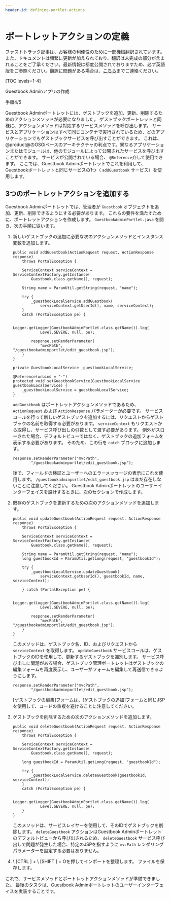 ```yaml
---
header-id: defining-portlet-actions
---
```


# ポートレットアクションの定義

<p class="alert alert-info"><span class="wysiwyg-color-blue120">ファストトラック記事は、お客様の利便性のために一部機械翻訳されています。また、ドキュメントは頻繁に更新が加えられており、翻訳は未完成の部分が含まれることをご了承ください。最新情報は都度公開されておりますため、必ず英語版をご参照ください。翻訳に問題がある場合は、<a href="mailto:support-content-jp@liferay.com">こちら</a>までご連絡ください。</span></p>

[TOC levels=1-4]

<div class="learn-path-step row">
    <p id="stepTitle">Guestbook Adminアプリの作成</p><p>手順4/5</p>
</div>

Guestbook Adminポートレットには、ゲストブックを追加、更新、削除するためのアクションメソッドが必要になりました。 ゲストブックポートレットと同様に、アクションメソッドは対応するサービスメソッドを呼び出します。 サービスとアプリケーションはすべて同じコンテナで実行されているため、どのアプリケーションでもゲストブックサービスを呼び出すことができます。 これは、@product@のOSGiベースのアーキテクチャの利点です。異なるアプリケーションまたはモジュールは、他のモジュールによって公開されたサービスを呼び出すことができます。 サービスが公開されている場合、 `@Reference`介して使用できます。 ここでは、Guestbook Adminポートレットでこれを利用して、Guestbookポートレットと同じサービスの1つ（ `addGuestbook` サービス）を使用します。

## 3つのポートレットアクションを追加する

Guestbook Adminポートレットでは、管理者が `Guestbook` オブジェクトを追加、更新、削除できるようにする必要があります。 これらの要件を満たすために、ポートレットアクションを作成します。 `GuestbookAdminPortlet.java` を開き、次の手順に従います。

1.  新しいゲストブックの追加に必要な次のアクションメソッドとインスタンス変数を追加します。
   
        public void addGuestbook(ActionRequest request, ActionResponse response)
            throws PortalException {
       
            ServiceContext serviceContext = ServiceContextFactory.getInstance(
                Guestbook.class.getName(), request);
       
            String name = ParamUtil.getString(request, "name");
       
            try {
                _guestbookLocalService.addGuestbook(
                    serviceContext.getUserId(), name, serviceContext);
            }
            catch (PortalException pe) {
       
                Logger.getLogger(GuestbookAdminPortlet.class.getName()).log(
                    Level.SEVERE, null, pe);
       
                response.setRenderParameter(
                    "mvcPath", "/guestbookadminportlet/edit_guestbook.jsp");
            }
        }
       
        private GuestbookLocalService _guestbookLocalService;
       
        @Reference(unbind = "-")
        protected void setGuestbookService(GuestbookLocalService guestbookLocalService) {
            _guestbookLocalService = guestbookLocalService;
        }

    `addGuestbook` はポートレットアクションメソッドであるため、 `ActionRequest` および `ActionResponse` パラメーターが必要です。 サービスコールを行って新しいゲストブックを追加するには、リクエストからゲストブックの名前を取得する必要があります。 `serviceContext` もリクエストから取得し、サービス呼び出しの引数として渡す必要があります。 例外がスローされた場合、デフォルトビューではなく、ゲストブックの追加フォームを表示する必要があります。 そのため、この行を `catch` ブロックに追加します。
   
        response.setRenderParameter("mvcPath",
                "/guestbookadminportlet/edit_guestbook.jsp");

    後で、フィールドの検証とユーザーへのエラーメッセージの表示にこれを使用します。 `/guestbookadminportlet/edit_guestbook.jsp` はまだ存在しないことに注意してください。 Guestbook Adminポートレットのユーザーインターフェイスを設計するときに、次のセクションで作成します。

2.  既存のゲストブックを更新するための次のアクションメソッドを追加します。
   
        public void updateGuestbook(ActionRequest request, ActionResponse response)
            throws PortalException {
       
            ServiceContext serviceContext = ServiceContextFactory.getInstance(
                Guestbook.class.getName(), request);
       
            String name = ParamUtil.getString(request, "name");
            long guestbookId = ParamUtil.getLong(request, "guestbookId");
       
            try {
                _guestbookLocalService.updateGuestbook(
                    serviceContext.getUserId(), guestbookId, name, serviceContext);
       
            } catch (PortalException pe) {
       
                Logger.getLogger(GuestbookAdminPortlet.class.getName()).log(
                    Level.SEVERE, null, pe);
       
                response.setRenderParameter(
                    "mvcPath", "/guestbookadminportlet/edit_guestbook.jsp");
            }
        }

    このメソッドは、ゲストブック名、ID、およびリクエストから `serviceContext` を取得します。 `updateGuestbook` サービスコールは、ゲストブックのIDを使用して、更新するゲストブックを識別します。 サービス呼び出しに問題がある場合、ゲストブック管理ポートレットはゲストブックの編集フォームを再度表示し、ユーザーがフォームを編集して再送信できるようにします。
   
        response.setRenderParameter("mvcPath",
                "/guestbookadminportlet/edit_guestbook.jsp");

    [ゲストブックの編集]フォームは、[ゲストブックの追加]フォームと同じJSPを使用して、コードの重複を避けることに注意してください。

3.  ゲストブックを削除するための次のアクションメソッドを追加します。
   
        public void deleteGuestbook(ActionRequest request, ActionResponse response)
            throws PortalException {
       
            ServiceContext serviceContext = ServiceContextFactory.getInstance(
                Guestbook.class.getName(), request);
       
            long guestbookId = ParamUtil.getLong(request, "guestbookId");
       
            try {
                _guestbookLocalService.deleteGuestbook(guestbookId, serviceContext);
            }
            catch (PortalException pe) {
       
                Logger.getLogger(GuestbookAdminPortlet.class.getName()).log(
                    Level.SEVERE, null, pe);
            }
        }

    このメソッドは、サービスレイヤーを使用して、そのIDでゲストブックを削除します。 `deleteGuestbook` アクションはGuestbook Adminポートレットのデフォルトビューから呼び出されるため、 `deleteGuestbook` サービス呼び出しで問題が発生した場合、特定のJSPを指すように `mvcPath` レンダリングパラメーターを設定する必要はありません。

4.  \ [CTRL \] + \ [SHIFT \] + Oを押してインポートを整理します。 ファイルを保存します。

これで、サービスメソッドとポートレットアクションメソッドが準備できました。 最後のタスクは、Guestbook Adminポートレットのユーザーインターフェイスを実装することです。
